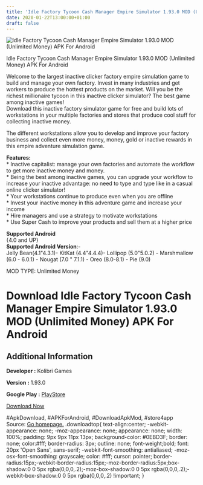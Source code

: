 ```yaml
---
title: 'Idle Factory Tycoon Cash Manager Empire Simulator 1.93.0 MOD (Unlimited Money) APK For Android'
date: 2020-01-22T13:00:00+01:00
draft: false
---
```


![Idle Factory Tycoon Cash Manager Empire Simulator 1.93.0 MOD (Unlimited Money) APK For Android](https://i0.wp.com/apkhome.net/wp-content/uploads/2020/01/Idle-Factory-Tycoon-Cash-Manager-Empire-Simulator-1.93.0-MOD-Unlimited-Money.png "Idle Factory Tycoon Cash Manager Empire Simulator 1.93.0 MOD (Unlimited Money) APK For Android")

  

Idle Factory Tycoon Cash Manager Empire Simulator 1.93.0 MOD (Unlimited Money) APK For Android

Welcome to the largest inactive clicker factory empire simulation game to build and manage your own factory. Invest in many industries and get workers to produce the hottest products on the market. Will you be the richest millionaire tycoon in this inactive clicker simulator? The best game among inactive games!  
Download this inactive factory simulator game for free and build lots of workstations in your multiple factories and stores that produce cool stuff for collecting inactive money.

The different workstations allow you to develop and improve your factory business and collect even more money, money, gold or inactive rewards in this empire adventure simulation game.

**Features:**  
\* Inactive capitalist: manage your own factories and automate the workflow to get more inactive money and money.  
\* Being the best among inactive games, you can upgrade your workflow to increase your inactive advantage: no need to type and type like in a casual online clicker simulator!  
\* Your workstations continue to produce even when you are offline  
\* Invest your inactive money in this adventure game and increase your income  
\* Hire managers and use a strategy to motivate workstations  
\* Use Super Cash to improve your products and sell them at a higher price

**Supported Android**  
{4.0 and UP}  
**Supported Android Version**:-  
Jelly Bean(4.1"4.3.1)- KitKat (4.4"4.4.4)- Lollipop (5.0"5.0.2) - Marshmallow (6.0 - 6.0.1) - Nougat (7.0 " 7.1.1) - Oreo (8.0-8.1) - Pie (9.0)

MOD TYPE: Unlimited Money

Download Idle Factory Tycoon Cash Manager Empire Simulator 1.93.0 MOD (Unlimited Money) APK For Android
=======================================================================================================

Additional Information
----------------------

**Developer :** Kolibri Games

**Version :** 1.93.0

**Google Play :** [PlayStore](https://play.google.com/store/apps/details?id=com.fluffyfairygames.idlefactorytycoon)

  

[Download Now](https://store4app.co/post/idle-factory-tycoon-cash-manager-empire-simulator-1-93-0-mod-unlimited-money-apk-for-android_1579687545)

  
#ApkDownload, #APKForAndroid, #DownloadApkMod, #store4app  
Source: [Go homepage.](https://store4app.co/post/idle-factory-tycoon-cash-manager-empire-simulator-1-93-0-mod-unlimited-money-apk-for-android_1579687545) .downloadtop{ text-align:center; -webkit-appearance: none; -moz-appearance: none; appearance: none; width: 100%; padding: 9px 9px 11px 13px; background-color: #0EBD3F; border: none; color:#fff; border-radius: 3px; outline: none; font-weight;bold; font: 20px 'Open Sans', sans-serif; -webkit-font-smoothing: antialiased; -moz-osx-font-smoothing: grayscale; color: #fff; cursor: pointer; border-radius:15px;-webkit-border-radius:15px;-moz-border-radius:5px;box-shadow:0 0 5px rgba(0,0,0,.2);-moz-box-shadow:0 0 5px rgba(0,0,0,.2);-webkit-box-shadow:0 0 5px rgba(0,0,0,.2) !important; }